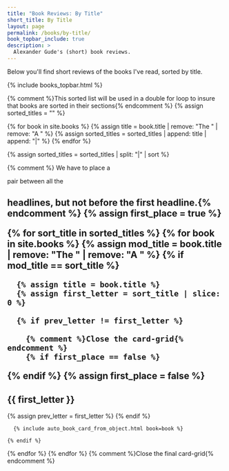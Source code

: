 ```yaml
---
title: "Book Reviews: By Title"
short_title: By Title
layout: page
permalink: /books/by-title/
book_topbar_include: true
description: >
  Alexander Gude's (short) book reviews.
---
```


Below you'll find short reviews of the books I've read, sorted by title.

{% include books_topbar.html %}

{% comment %}This sorted list will be used in a double for loop to insure that
books are sorted in their sections{% endcomment %}
{% assign sorted_titles = "" %}

{% for book in site.books %}
  {% assign title = book.title | remove: "The " | remove: "A " %}
  {% assign sorted_titles = sorted_titles | append: title | append: "|" %}
{% endfor %}

{% assign sorted_titles = sorted_titles | split: "|" | sort %}

{% comment %} We have to place a <div></div> pair between all the <h2>
headlines, but not before the first headline.{% endcomment %}
{% assign first_place = true %}

{% for sort_title in sorted_titles %}
  {% for book in site.books %}
    {% assign mod_title = book.title | remove: "The " | remove: "A " %}
    {% if mod_title == sort_title %}

      {% assign title = book.title %}
      {% assign first_letter = sort_title | slice: 0 %}

      {% if prev_letter != first_letter %}

        {% comment %}Close the card-grid{% endcomment %}
        {% if first_place == false %}
  </div>
        {% endif %}
        {% assign first_place = false %}

<h2 class="book-list-headline">{{ first_letter }}</h2>
<div class="card-grid">
      {% assign prev_letter = first_letter %}
      {% endif %}

      {% include auto_book_card_from_object.html book=book %}

    {% endif %}
  {% endfor %}
{% endfor %}
{% comment %}Close the final card-grid{% endcomment %}
</div>
